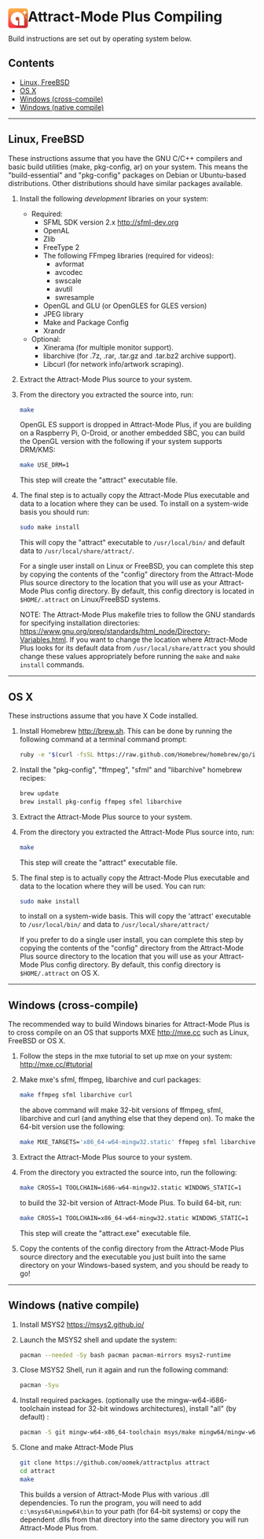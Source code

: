 # <img src="https://github.com/oomek/attractplus/blob/master/resources/images/Logo.png?raw=true" width="40" align="left"> Attract-Mode Plus Compiling

Build instructions are set out by operating system below.

## Contents

-  [Linux, FreeBSD](#linux-freebsd)
-  [OS X](#os-x)
-  [Windows (cross-compile)](#windows-cross-compile)
-  [Windows (native compile)](#windows-native-compile)

---

## Linux, FreeBSD

These instructions assume that you have the GNU C/C++ compilers and basic build utilities (make, pkg-config, ar) on your system. This means the "build-essential" and "pkg-config" packages on Debian or Ubuntu-based distributions. Other distributions should have similar packages available.

1. Install the following _development_ libraries on your system:

   -  Required:
      -  SFML SDK version 2.x http://sfml-dev.org
      -  OpenAL
      -  Zlib
      -  FreeType 2
      -  The following FFmpeg libraries (required for videos):
         -  avformat
         -  avcodec
         -  swscale
         -  avutil
         -  swresample
      -  OpenGL and GLU (or OpenGLES for GLES version)
      -  JPEG library
      -  Make and Package Config
      -  Xrandr
   -  Optional:
      -  Xinerama (for multiple monitor support).
      -  libarchive (for .7z, .rar, .tar.gz and .tar.bz2 archive support).
      -  Libcurl (for network info/artwork scraping).

2. Extract the Attract-Mode Plus source to your system.

3. From the directory you extracted the source into, run:

   ```sh
   make
   ```

   OpenGL ES support is dropped in Attract-Mode Plus, if you are building on a Raspberry Pi, O-Droid, or another embedded SBC, you can build the OpenGL version with the following if your system supports DRM/KMS:

   ```sh
   make USE_DRM=1
   ```

   This step will create the "attract" executable file.

4. The final step is to actually copy the Attract-Mode Plus executable and data to a location where they can be used. To install on a system-wide basis you should run:

   ```sh
   sudo make install
   ```

   This will copy the "attract" executable to `/usr/local/bin/` and default data to `/usr/local/share/attract/`.

   For a single user install on Linux or FreeBSD, you can complete this step by copying the contents of the "config" directory from the Attract-Mode Plus source directory to the location that you will use as your Attract-Mode Plus config directory. By default, this config directory is located in `$HOME/.attract` on Linux/FreeBSD systems.

   NOTE: The Attract-Mode Plus makefile tries to follow the GNU standards for specifying installation directories: https://www.gnu.org/prep/standards/html_node/Directory-Variables.html. If you want to change the location where Attract-Mode Plus looks for its default data from `/usr/local/share/attract` you should change these values appropriately before running the `make` and `make install` commands.

---

## OS X

These instructions assume that you have X Code installed.

1. Install Homebrew http://brew.sh. This can be done by running the following command at a terminal command prompt:

   ```sh
   ruby -e "$(curl -fsSL https://raw.github.com/Homebrew/homebrew/go/install)"
   ```

2. Install the "pkg-config", "ffmpeg", "sfml" and "libarchive" homebrew recipes:

   ```sh
   brew update
   brew install pkg-config ffmpeg sfml libarchive
   ```

3. Extract the Attract-Mode Plus source to your system.

4. From the directory you extracted the Attract-Mode Plus source into, run:

   ```sh
   make
   ```

   This step will create the "attract" executable file.

5. The final step is to actually copy the Attract-Mode Plus executable and data to the location where they will be used. You can run:

   ```sh
   sudo make install
   ```

   to install on a system-wide basis. This will copy the 'attract' executable to `/usr/local/bin/` and data to `/usr/local/share/attract/`

   If you prefer to do a single user install, you can complete this step by copying the contents of the "config" directory from the Attract-Mode Plus source directory to the location that you will use as your Attract-Mode Plus config directory. By default, this config directory is `$HOME/.attract` on OS X.

---

## Windows (cross-compile)

The recommended way to build Windows binaries for Attract-Mode Plus is to cross compile on an OS that supports MXE http://mxe.cc such as Linux, FreeBSD or OS X.

1. Follow the steps in the mxe tutorial to set up mxe on your system: http://mxe.cc/#tutorial

2. Make mxe's sfml, ffmpeg, libarchive and curl packages:

   ```sh
   make ffmpeg sfml libarchive curl
   ```

   the above command will make 32-bit versions of ffmpeg, sfml, libarchive and curl (and anything else that they depend on). To make the 64-bit version use the following:

   ```sh
   make MXE_TARGETS='x86_64-w64-mingw32.static' ffmpeg sfml libarchive curl
   ```

3. Extract the Attract-Mode Plus source to your system.

4. From the directory you extracted the source into, run the following:

   ```sh
   make CROSS=1 TOOLCHAIN=i686-w64-mingw32.static WINDOWS_STATIC=1
   ```

   to build the 32-bit version of Attract-Mode Plus. To build 64-bit, run:

   ```sh
   make CROSS=1 TOOLCHAIN=x86_64-w64-mingw32.static WINDOWS_STATIC=1
   ```

   This step will create the "attract.exe" executable file.

5. Copy the contents of the config directory from the Attract-Mode Plus source directory and the executable you just built into the same directory on your Windows-based system, and you should be ready to go!

---

## Windows (native compile)

1. Install MSYS2 https://msys2.github.io/

2. Launch the MSYS2 shell and update the system:

   ```sh
   pacman --needed -Sy bash pacman pacman-mirrors msys2-runtime
   ```

3. Close MSYS2 Shell, run it again and run the following command:

   ```sh
   pacman -Syu
   ```

4. Install required packages. (optionally use the mingw-w64-i686-toolchain instead for 32-bit windows architectures), install "all" (by default) :

   ```sh
   pacman -S git mingw-w64-x86_64-toolchain msys/make mingw64/mingw-w64-x86_64-sfml mingw64/mingw-w64-x86_64-ffmpeg mingw64/mingw-w64-x86_64-libarchive
   ```

5. Clone and make Attract-Mode Plus

   ```sh
   git clone https://github.com/oomek/attractplus attract
   cd attract
   make
   ```

   This builds a version of Attract-Mode Plus with various .dll dependencies. To run the program, you will need to add `c:\msys64\mingw64\bin` to your path (for 64-bit systems) or copy the dependent .dlls from that directory into the same directory you will run Attract-Mode Plus from.
